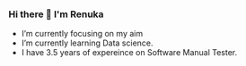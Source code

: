 ### Hi there 👋 I'm Renuka


-  I’m currently focusing on my aim
-  I’m currently learning Data science.
-  I have 3.5 years of expereince on Software Manual Tester. 
